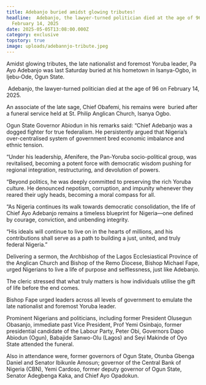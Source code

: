 ```yaml
---
title: Adebanjo buried amidst glowing tributes!
headline:  Adebanjo, the lawyer-turned politician died at the age of 96 on
  February 14, 2025
date: 2025-05-05T13:08:00.000Z
category: exclusive
topstory: true
image: uploads/adebannjo-tribute.jpeg
---
```

Amidst glowing tributes, the late nationalist and foremost Yoruba leader, Pa Ayo Adebanjo was last Saturday buried at his hometown in Isanya-Ogbo, in Ijebu-Ode, Ogun State.

 Adebanjo, the lawyer-turned politician died at the age of 96 on February 14, 2025.

An associate of the late sage, Chief Obafemi, his remains were  buried after a funeral service held at St. Philip Anglican Church, Isanya Ogbo.

Ogun State Governor Abiodun in his remarks said: “Chief Adebanjo was a dogged fighter for true federalism. He persistently argued that Nigeria’s over-centralised system of government bred economic imbalance and ethnic tension.

“Under his leadership, Afenifere, the Pan-Yoruba socio-political group, was revitalised, becoming a potent force with democratic wisdom pushing for regional integration, restructuring, and devolution of powers.

“Beyond politics, he was deeply committed to preserving the rich Yoruba culture. He denounced nepotism, corruption, and impunity whenever they reared their ugly heads, becoming a moral compass for all.

“As Nigeria continues its walk towards democratic consolidation, the life of Chief Ayo Adebanjo remains a timeless blueprint for Nigeria—one defined by courage, conviction, and unbending integrity.

“His ideals will continue to live on in the hearts of millions, and his contributions shall serve as a path to building a just, united, and truly federal Nigeria.”

Delivering a sermon, the Archbishop of the Lagos Ecclesiastical Province of the Anglican Church and Bishop of the Remo Diocese, Bishop Michael Fape, urged Nigerians to live a life of purpose and selflessness, just like Adebanjo.

The cleric stressed that what truly matters is how individuals utilise the gift of life before the end comes.

Bishop Fape urged leaders across all levels of government to emulate the late nationalist and foremost Yoruba leader.




Prominent Nigerians and politicians, including former President Olusegun Obasanjo, immediate past Vice President, Prof Yemi Osinbajo, former presidential candidate of the Labour Party, Peter Obi, Governors Dapo Abiodun (Ogun), Babajide Sanwo-Olu (Lagos) and Seyi Makinde of Oyo State attended the funeral.

Also in attendance were, former governors of Ogun State, Otunba Gbenga Daniel and Senator Ibikunle Amosun; governor of the Central Bank of Nigeria (CBN), Yemi Cardoso, former deputy governor of Ogun State, Senator Adegbenga Kaka, and Chief Ayo Opadokun.
